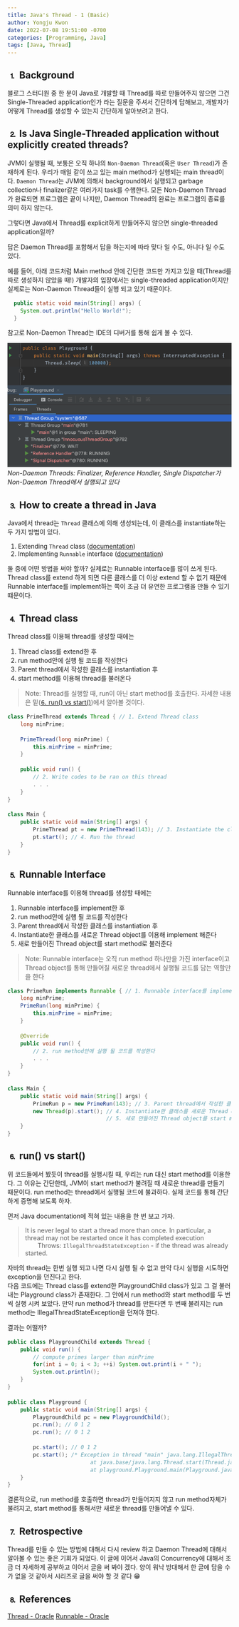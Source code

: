 ```yaml
---
title: Java's Thread - 1 (Basic)
author: Yongju Kwon
date: 2022-07-08 19:51:00 -0700
categories: [Programming, Java]
tags: [Java, Thread]
---
```


## ⒈ Background

블로그 스터디원 중 한 분이 Java로 개발할 때 Thread를 따로 만들어주지 않으면 그건 Single-Threaded application인가 라는 질문을 주셔서 간단하게 답해보고, 개발자가 어떻게 Thread를 생성할 수 있는지 간단하게 알아보려고 한다.

## ⒉ Is Java Single-Threaded application without explicitly created threads?

JVM이 실행될 때, 보통은 오직 하나의 `Non-Daemon Thread`(혹은 `User Thread`)가 존재하게 된다. 우리가 매일 같이 쓰고 있는 main method가 실행되는 main thread이다. `Daemon Thread`는 JVM에 의해서 background에서 실행되고 garbage collection나 finalizer같은 여러가지 task를 수행한다. 모든 Non-Daemon Thread가 완료되면 프로그램은 끝이 나지만, Daemon Thread의 완료는 프로그램의 종료를 의미 하지 않는다.

그렇다면 Java에서 Thread를 explicit하게 만들어주지 않으면 single-threaded application일까?

답은 Daemon Thread를 포함해서 답을 하는지에 따라 맞다 일 수도, 아니다 일 수도 있다.

예를 들어, 아래 코드처럼 Main method 안에 간단한 코드만 가지고 있을 때(Thread를 따로 생성하지 않았을 때!) 개발자의 입장에서는 single-threaded application이지만 실제로는 Non-Daemon Thread들이 실행 되고 있기 때문이다.

```java
  public static void main(String[] args) {
    System.out.println("Hello World!");
  }
```

참고로 Non-Daemon Thread는 IDE의 디버거를 통해 쉽게 볼 수 있다.

![Non-Daemon Threads](/assets/img/20220708/threads.png)
_Non-Daemon Threads: Finalizer, Reference Handler, Single Dispatcher가 Non-Daemon Thread에서 실행되고 있다_

## ⒊ How to create a thread in Java

Java에서 thread는 `Thread` 클래스에 의해 생성되는데, 이 클래스를 instantiate하는 두 가지 방법이 있다.

1. Extending `Thread` class ([documentation](https://docs.oracle.com/javase/7/docs/api/java/lang/Thread.html))
2. Implementing `Runnable` interface ([documentation](https://docs.oracle.com/javase/7/docs/api/java/lang/Runnable.html))

둘 중에 어떤 방법을 써야 할까? 실제로는 Runnable interface를 많이 쓰게 된다. Thread class를 extend 하게 되면 다른 클래스를 더 이상 extend 할 수 없기 때문에 Runnable interface를 implement하는 쪽이 조금 더 유연한 프로그램을 만들 수 있기 떄문이다.

## ⒋ Thread class

Thread class를 이용해 thread를 생성할 때에는 
1. Thread class를 extend한 후 
2. run method안에 실행 될 코드를 작성한다
3. Parent thread에서 작성한 클래스를 instantiation 후 
4. start method를 이용해 thread를 불러온다

> Note: Thread를 실행할 때, run이 아닌 start method를 호출한다. 자세한 내용은 밑([⒍ run() vs start()](#-run-vs-start))에서 알아볼 것이다. 

```java
class PrimeThread extends Thread { // 1. Extend Thread class
    long minPrime;

    PrimeThread(long minPrime) {
        this.minPrime = minPrime;
    }

    public void run() {
        // 2. Write codes to be ran on this thread
        . . .
    }
}

class Main {
    public static void main(String[] args) {
        PrimeThread pt = new PrimeThread(143); // 3. Instantiate the class extends Thread
        pt.start(); // 4. Run the thread
    }
}
```

## ⒌ Runnable Interface

Runnable interface를 이용해 thread를 생성할 때에는
1. Runnable interface를 implement한 후
2. run method안에 실행 될 코드를 작성한다
3. Parent thread에서 작성한 클래스를 instantiation 후 
4. Instantiate한 클래스를 새로운 Thread object를 이용해 implement 해준다
5. 새로 만들어진 Thread object를 start method로 불러준다

> Note: Runnable interface는 오직 run method 하나만을 가진 interface이고 Thread object를 통해 만들어질 새로운 thread에서 실행될 코드를 담는 역할만을 한다

```java
class PrimeRun implements Runnable { // 1. Runnable interface를 implement한 후
    long minPrime;
    PrimeRun(long minPrime) {
        this.minPrime = minPrime;
    }

    @Override
    public void run() {
        // 2. run method안에 실행 될 코드를 작성한다
        . . .
    }
}

class Main {
    public static void main(String[] args) {
        PrimeRun p = new PrimeRun(143); // 3. Parent thread에서 작성한 클래스를 instantiation 후 
        new Thread(p).start(); // 4. Instantiate한 클래스를 새로운 Thread object를 이용해 implement 해준다
                               // 5. 새로 만들어진 Thread object를 start method로 불러준다
    }
}
```

## ⒍ run() vs start()

위 코드들에서 봤듯이 thread를 실행시킬 때, 우리는 run 대신 start method를 이용한다. 그 이유는 간단한데, JVM이 start method가 불려질 때 새로운 thread를 만들기 때문이다. run method는 thread에서 실행될 코드에 불과하다. 실제 코드를 통해 간단하게 증명해 보도록 하자. 

먼저 Java documentation에 적혀 있는 내용을 한 번 보고 가자.

> It is never legal to start a thread more than once. In particular, a thread may not be restarted once it has completed execution  
&emsp;&emsp;Throws: `IllegalThreadStateException` - if the thread was already started.


자바의 thread는 한번 실행 되고 나면 다시 실행 될 수 없고 만약 다시 실행을 시도하면 exception을 던진다고 한다.\
다음 코드에는 Thread class를 extend한 PlaygroundChild class가 있고 그 걸 불러내는 Playground class가 존재한다. 그 안에서 run method와 start method를 두 번씩 실행 시켜 보았다. 만약 run method가 thread를 만든다면 두 번째 불려지는 run method는 IllegalThreadStateException을 던져야 한다.

결과는 어떨까?

```java
public class PlaygroundChild extends Thread {
    public void run() {
        // compute primes larger than minPrime
        for(int i = 0; i < 3; ++i) System.out.print(i + " ");
        System.out.println();        
    }
}

public class Playground {
    public static void main(String[] args) {
        PlaygroundChild pc = new PlaygroundChild();
        pc.run(); // 0 1 2 
        pc.run(); // 0 1 2 

        pc.start(); // 0 1 2
        pc.start(); /* Exception in thread "main" java.lang.IllegalThreadStateException
	                      at java.base/java.lang.Thread.start(Thread.java:794)
	                      at playground.Playground.main(Playground.java:10) */
    }
}
```

결론적으로, run method를 호출하면 thread가 만들어지지 않고 run method자체가 불려지고, start method를 통해서만 새로운 thread를 만들어낼 수 있다.


## ⒎ Retrospective

Thread를 만들 수 있는 방법에 대해서 다시 review 하고 Daemon Thread에 대해서 알아볼 수 있는 좋은 기회가 되었다. 이 글에 이어서 Java의 Concurrency에 대해서 조금 더 자세하게 공부하고 이어서 글을 써 봐야 겠다. 양이 워낙 방대해서 한 글에 담을 수가 없을 것 같아서 시리즈로 글을 써야 할 것 같다 😁


## ⒏ References
[Thread - Oracle](https://docs.oracle.com/javase/7/docs/api/)
[Runnable - Oracle](https://docs.oracle.com/javase/7/docs/api/java/lang/Runnable.html)

